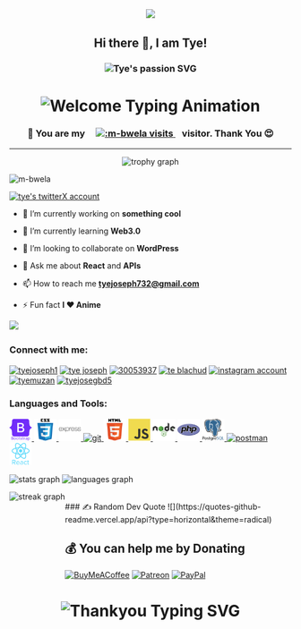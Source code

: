 <div align="center">
  <img height="200" src="https://media.giphy.com/media/M9gbBd9nbDrOTu1Mqx/giphy.gif" />

<h2>Hi there 👋, I am Tye! </h2>
</div>

 <h3 align="center">
  <img src="https://readme-typing-svg.demolab.com?font=Fira+Code&size=28&duration=3000&pause=1000&color=ffdd00&center=true&vCenter=true&multiline=true&width=800&height=100&lines=FullStack+Web++|++Web3+Developer." alt="Tye's passion SVG" />
 </h3>

<!-- Welcome Animated Text --> 
<h1 align="center">   
  <img src="https://readme-typing-svg.demolab.com?font=Fira+Code&size=24&duration=3000&pause=1000&color=F70000&center=true&vCenter=true&width=435&lines=Always+Learning+New+Things.;Self+Study.;Code.++Debug.++Repeat.;Computer+Geek.;Blockchain+Enthusiast." alt="Welcome Typing Animation" /> 
</h1>  

<h3 align="center">
    🎉 You are my &nbsp;&nbsp;&nbsp;
    <a href="https://github.com/m-bwela">
        <img src="https://count.getloli.com/@:m-bwela?theme=" alt=":m-bwela visits" />
    </a>
    &nbsp;&nbsp;&nbsp;visitor. 
  Thank You 😍 
</h3>

<hr />

<div align="center">
  <img src="https://github-profile-trophy.vercel.app?username=m-bwela&theme=dracula&column=-1&row=1&margin-w=8&margin-h=8&no-bg=false&no-frame=false&order=4" height="150" alt="trophy graph"  />
</div>

<p align="left"> <img src="https://komarev.com/ghpvc/?username=m-bwela&label=Profile%20views&color=0e75b6&style=flat" alt="m-bwela" /> </p>

<p align="left"> <a href="https://twitter.com/tyejoseph1" target="blank"><img src="https://img.shields.io/twitter/follow/tyejoseph1?logo=twitter&style=for-the-badge" alt="tye's twitterX account" /></a> </p>

- 🔭 I’m currently working on **something cool**

- 🌱 I’m currently learning **Web3.0**

- 👯 I’m looking to collaborate on **WordPress**

- 💬 Ask me about **React** and **APIs**

- 📫 How to reach me **tyejoseph732@gmail.com**

- ⚡ Fun fact **I ♥️ Anime**

<div align="left">
  <img height="150" src="https://i.imgflip.com/65efzo.gif" />
</div>

<h3 align="left">Connect with me: </h3>
<p align="left">
<a href="https://twitter.com/tyejoseph1" target="blank"><img align="center" src="https://raw.githubusercontent.com/rahuldkjain/github-profile-readme-generator/master/src/images/icons/Social/twitter.svg" alt="tyejoseph1" height="30" width="40" /></a>
<a href="https://linkedin.com/in/tye joseph" target="blank"><img align="center" src="https://raw.githubusercontent.com/rahuldkjain/github-profile-readme-generator/master/src/images/icons/Social/linked-in-alt.svg" alt="tye joseph" height="30" width="40" /></a>
<a href="https://stackoverflow.com/users/30053937" target="blank"><img align="center" src="https://raw.githubusercontent.com/rahuldkjain/github-profile-readme-generator/master/src/images/icons/Social/stack-overflow.svg" alt="30053937" height="30" width="40" /></a>
<a href="https://fb.com/te blachud" target="blank"><img align="center" src="https://raw.githubusercontent.com/rahuldkjain/github-profile-readme-generator/master/src/images/icons/Social/facebook.svg" alt="te blachud" height="30" width="40" /></a>
<a href="https://instagram.com/_tyemuzan_" target="blank"><img align="center" src="https://raw.githubusercontent.com/rahuldkjain/github-profile-readme-generator/master/src/images/icons/Social/instagram.svg" alt="instagram account" height="30" width="40" /></a>
<a href="https://www.leetcode.com/tyemuzan" target="blank"><img align="center" src="https://raw.githubusercontent.com/rahuldkjain/github-profile-readme-generator/master/src/images/icons/Social/leet-code.svg" alt="tyemuzan" height="30" width="40" /></a>
<a href="https://auth.geeksforgeeks.org/user/tyejosegbd5" target="blank"><img align="center" src="https://raw.githubusercontent.com/rahuldkjain/github-profile-readme-generator/master/src/images/icons/Social/geeks-for-geeks.svg" alt="tyejosegbd5" height="30" width="40" /></a>
</p>

<h3 align="left">Languages and Tools:</h3>
<p align="left"> <a href="https://getbootstrap.com" target="_blank" rel="noreferrer"> <img src="https://raw.githubusercontent.com/devicons/devicon/master/icons/bootstrap/bootstrap-plain-wordmark.svg" alt="bootstrap" width="40" height="40"/> </a> <a href="https://www.w3schools.com/css/" target="_blank" rel="noreferrer"> <img src="https://raw.githubusercontent.com/devicons/devicon/master/icons/css3/css3-original-wordmark.svg" alt="css3" width="40" height="40"/> </a> <a href="https://expressjs.com" target="_blank" rel="noreferrer"> <img src="https://raw.githubusercontent.com/devicons/devicon/master/icons/express/express-original-wordmark.svg" alt="express" width="40" height="40"/> </a> <a href="https://git-scm.com/" target="_blank" rel="noreferrer"> <img src="https://www.vectorlogo.zone/logos/git-scm/git-scm-icon.svg" alt="git" width="40" height="40"/> </a> <a href="https://www.w3.org/html/" target="_blank" rel="noreferrer"> <img src="https://raw.githubusercontent.com/devicons/devicon/master/icons/html5/html5-original-wordmark.svg" alt="html5" width="40" height="40"/> </a> <a href="https://developer.mozilla.org/en-US/docs/Web/JavaScript" target="_blank" rel="noreferrer"> <img src="https://raw.githubusercontent.com/devicons/devicon/master/icons/javascript/javascript-original.svg" alt="javascript" width="40" height="40"/> </a> <a href="https://nodejs.org" target="_blank" rel="noreferrer"> <img src="https://raw.githubusercontent.com/devicons/devicon/master/icons/nodejs/nodejs-original-wordmark.svg" alt="nodejs" width="40" height="40"/> </a> <a href="https://www.php.net" target="_blank" rel="noreferrer"> <img src="https://raw.githubusercontent.com/devicons/devicon/master/icons/php/php-original.svg" alt="php" width="40" height="40"/> </a> <a href="https://www.postgresql.org" target="_blank" rel="noreferrer"> <img src="https://raw.githubusercontent.com/devicons/devicon/master/icons/postgresql/postgresql-original-wordmark.svg" alt="postgresql" width="40" height="40"/> </a> <a href="https://postman.com" target="_blank" rel="noreferrer"> <img src="https://www.vectorlogo.zone/logos/getpostman/getpostman-icon.svg" alt="postman" width="40" height="40"/> </a> <a href="https://reactjs.org/" target="_blank" rel="noreferrer"> <img src="https://raw.githubusercontent.com/devicons/devicon/master/icons/react/react-original-wordmark.svg" alt="react" width="40" height="40"/> </a> </p>

<div align="left">
  <img src="https://github-readme-stats.vercel.app/api?username=m-bwela&hide_title=false&hide_rank=false&show_icons=true&include_all_commits=true&count_private=true&disable_animations=false&theme=dracula&locale=en&hide_border=false" height="150" alt="stats graph"  />
  <img src="https://github-readme-stats.vercel.app/api/top-langs?username=m-bwela&locale=en&hide_title=false&layout=compact&card_width=320&langs_count=5&theme=dracula&hide_border=false" height="150" alt="languages graph"  />
</div>

<p><img align="left" src="https://streak-stats.demolab.com?user=m-bwela&locale=en&mode=daily&theme=dracula&hide_border=false&border_radius=5&order=3" height="150" alt="streak graph"  /></p>
<br />
### ✍️ Random Dev Quote
![](https://quotes-github-readme.vercel.app/api?type=horizontal&theme=radical)

 ## 💰 You can help me by Donating
  [![BuyMeACoffee](https://img.shields.io/badge/Buy%20Me%20a%20Coffee-ffdd00?style=for-the-badge&logo=buy-me-a-coffee&logoColor=black)](https://buymeacoffee.com/m-bwela) [![Patreon](https://img.shields.io/badge/Patreon-F96854?style=for-the-badge&logo=patreon&logoColor=white)](https://patreon.com/m-bwela) [![PayPal](https://img.shields.io/badge/PayPal-00457C?style=for-the-badge&logo=paypal&logoColor=white)](https://paypal.me/TyeNdunda) 


<h1 align="center">
  <img src="https://readme-typing-svg.demolab.com?font=Fira+Code&size=28&duration=3000&pause=1000&color=F70000&center=true&vCenter=true&multiline=true&width=800&height=100&lines=Thank+You+For+Visiting+My+Profile!" alt="Thankyou Typing SVG" />
</h1>
